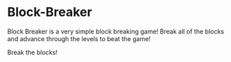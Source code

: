 # Block-Breaker
Block Breaker is a very simple block breaking game! Break all of the blocks and advance through the levels to beat the game!

Break the blocks!